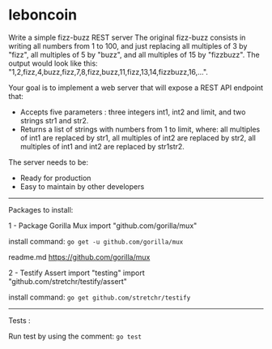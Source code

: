 # leboncoin
Write a simple fizz-buzz REST server
The original fizz-buzz consists in writing all numbers from 1 to 100, and just replacing all multiples of 3 by "fizz", all multiples of 5 by "buzz", and all multiples of 15 by "fizzbuzz". The output would look like this: "1,2,fizz,4,buzz,fizz,7,8,fizz,buzz,11,fizz,13,14,fizzbuzz,16,...".

Your goal is to implement a web server that will expose a REST API endpoint that: 
- Accepts five parameters : three integers int1, int2 and limit, and two strings str1 and str2.
- Returns a list of strings with numbers from 1 to limit, where: all multiples of int1 are replaced by str1, all multiples of int2 are replaced by str2, all multiples of int1 and int2 are replaced by str1str2.

The server needs to be:
- Ready for production
- Easy to maintain by other developers

-------------

Packages to install:

1 - Package Gorilla Mux
import "github.com/gorilla/mux"

install command: 
`go get -u github.com/gorilla/mux`

readme.md https://github.com/gorilla/mux


2 - Testify Assert
import "testing"
import "github.com/stretchr/testify/assert"

install command:
`go get github.com/stretchr/testify`


-------------

Tests :

Run test by using the comment:
`go test`